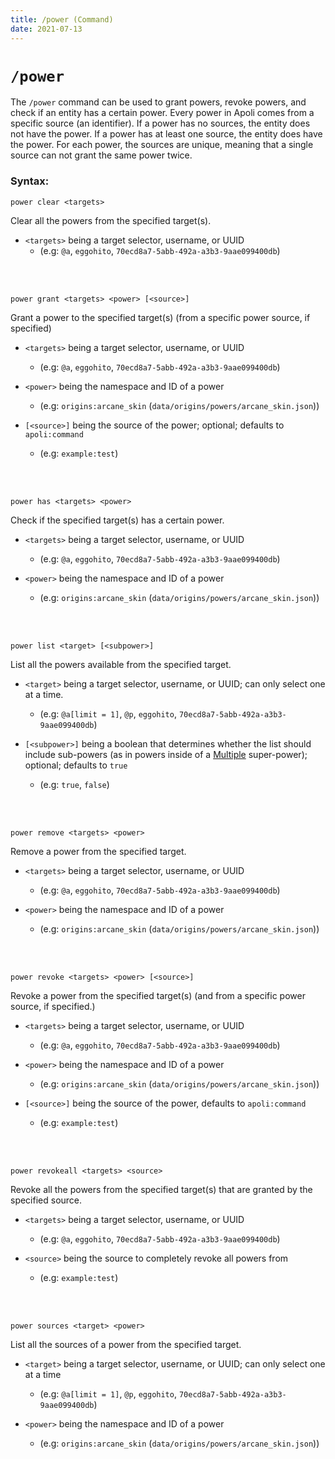 ```yaml
---
title: /power (Command)
date: 2021-07-13
---
```


# `/power`

The `/power` command can be used to grant powers, revoke powers, and check if an entity has a certain power. Every power in Apoli comes from a specific source (an identifier). If a power has no sources, the entity does not have the power. If a power has at least one source, the entity does have the power. For each power, the sources are unique, meaning that a single source can not grant the same power twice.

### Syntax:

```mcfunction
power clear <targets>
```
Clear all the powers from the specified target(s).
<br>

* `<targets>` being a target selector, username, or UUID
    * (e.g: `@a`, `eggohito`, `70ecd8a7-5abb-492a-a3b3-9aae099400db`)
<br>
<br>

```mcfunction
power grant <targets> <power> [<source>]
```
Grant a power to the specified target(s) (from a specific power source, if specified)
<br>

* `<targets>` being a target selector, username, or UUID
    * (e.g: `@a`, `eggohito`, `70ecd8a7-5abb-492a-a3b3-9aae099400db`)

* `<power>` being the namespace and ID of a power
    * (e.g: `origins:arcane_skin` (`data/origins/powers/arcane_skin.json`))

* `[<source>]` being the source of the power; optional; defaults to `apoli:command`
    * (e.g: `example:test`)
<br>
<br>

```mcfunction
power has <targets> <power>
```
Check if the specified target(s) has a certain power.
<br>

* `<targets>` being a target selector, username, or UUID
    * (e.g: `@a`, `eggohito`, `70ecd8a7-5abb-492a-a3b3-9aae099400db`)

* `<power>` being the namespace and ID of a power
    * (e.g: `origins:arcane_skin` (`data/origins/powers/arcane_skin.json`))
<br>
<br>

```mcfunction
power list <target> [<subpower>]
```
List all the powers available from the specified target.
<br>

* `<target>` being a target selector, username, or UUID; can only select one at a time.
    * (e.g: `@a[limit = 1]`, `@p`, `eggohito`, `70ecd8a7-5abb-492a-a3b3-9aae099400db`)

* `[<subpower>]` being a boolean that determines whether the list should include sub-powers (as in powers inside of a [Multiple](../../types/power_types/multiple.md) super-power); optional; defaults to `true`
    * (e.g: `true`, `false`)
<br>
<br>

```mcfunction
power remove <targets> <power>
```
Remove a power from the specified target.
<br>

* `<targets>` being a target selector, username, or UUID
    * (e.g: `@a`, `eggohito`, `70ecd8a7-5abb-492a-a3b3-9aae099400db`)

* `<power>` being the namespace and ID of a power
    * (e.g: `origins:arcane_skin` (`data/origins/powers/arcane_skin.json`))
<br>
<br>

```mcfunction
power revoke <targets> <power> [<source>]
```
Revoke a power from the specified target(s) (and from a specific power source, if specified.)
<br>

* `<targets>` being a target selector, username, or UUID
    * (e.g: `@a`, `eggohito`, `70ecd8a7-5abb-492a-a3b3-9aae099400db`)

* `<power>` being the namespace and ID of a power
    * (e.g: `origins:arcane_skin` (`data/origins/powers/arcane_skin.json`))

* `[<source>]` being the source of the power, defaults to `apoli:command`
    * (e.g: `example:test`)
<br>
<br>

```mcfunction
power revokeall <targets> <source>
```
Revoke all the powers from the specified target(s) that are granted by the specified source.
<br>

* `<targets>` being a target selector, username, or UUID
    * (e.g: `@a`, `eggohito`, `70ecd8a7-5abb-492a-a3b3-9aae099400db`)

* `<source>` being the source to completely revoke all powers from
	* (e.g: `example:test`)
<br>
<br>

```mcfunction
power sources <target> <power>
```
List all the sources of a power from the specified target.
<br>

* `<target>` being a target selector, username, or UUID; can only select one at a time
    * (e.g: `@a[limit = 1]`, `@p`, `eggohito`, `70ecd8a7-5abb-492a-a3b3-9aae099400db`)

* `<power>` being the namespace and ID of a power
    * (e.g: `origins:arcane_skin` (`data/origins/powers/arcane_skin.json`))
